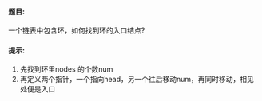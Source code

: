 #### 题目:<br>
一个链表中包含环，如何找到环的入口结点? <br>

#### 提示:<br>
1. 先找到环里nodes 的个数num
2. 再定义两个指针，一个指向head，另一个往后移动num，再同时移动，相见处便是入口


